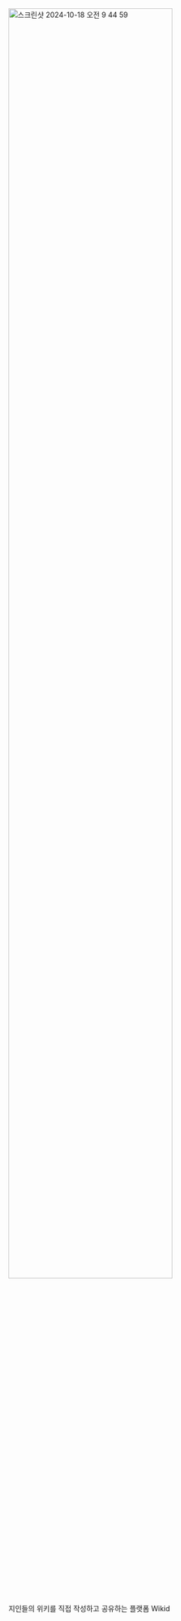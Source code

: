 <img width="80%" alt="스크린샷 2024-10-18 오전 9 44 59" src="https://github.com/user-attachments/assets/4261a94c-1e91-4b43-90cf-0c2118973a91">

지인들의 위키를 직접 작성하고 공유하는 플랫폼 Wikid

